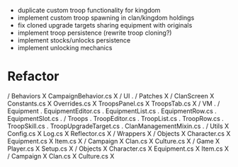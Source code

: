 - duplicate custom troop functionality for kingdom
- implement custom troop spawning in clan/kingdom holdings
- fix cloned upgrade targets sharing equipment with originals
- implement troop persistence (rewrite troop cloning?)
- implement stocks/unlocks persistence
- implement unlocking mechanics

# Refactor

/ Behaviors                         X
    CampaignBehavior.cs             X
/ UI                                .
    / Patches                       X
        / ClanScreen                X   
            Constants.cs            X
            Overrides.cs            X
            TroopsPanel.cs          X
            TroopsTab.cs            X
    / VM                            .
        / Equipment                 .
            EquipmentEditor.cs    .
            EquipmentList.cs      .
            EquipmentRow.cs       .
            EquipmentSlot.cs      .
        / Troops                    .
            TroopEditor.cs        .
            TroopList.cs          .
            TroopRow.cs           .
            TroopSkill.cs         .
            TroopUpgradeTarget.cs .
    ClanManagementMixin.cs        .
/ Utils                             X
    Config.cs                       X
    Log.cs                          X
    Reflector.cs                    X
/ Wrappers                          X
    / Objects                       X
        Character.cs                X
        Equipment.cs                X
        Item.cs                     X
    / Campaign                      X
        Clan.cs                     X
        Culture.cs                  X
/ Game                              X
    Player.cs                       X
    Setup.cs                        X
    / Objects                       X
        Character.cs                X
        Equipment.cs                X
        Item.cs                     X
    / Campaign                      X
        Clan.cs                     X
        Culture.cs                  X
